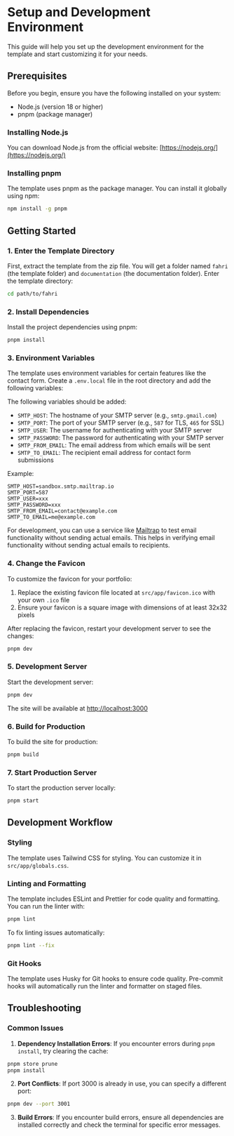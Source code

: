 # Setup and Development Environment

This guide will help you set up the development environment for the template and start customizing it for your needs.

## Prerequisites

Before you begin, ensure you have the following installed on your system:

- Node.js (version 18 or higher)
- pnpm (package manager)

### Installing Node.js

You can download Node.js from the official website: [https://nodejs.org/](https://nodejs.org/)


### Installing pnpm

The template uses pnpm as the package manager. You can install it globally using npm:

```bash
npm install -g pnpm
```

## Getting Started

### 1. Enter the Template Directory

First, extract the template from the zip file. You will get a folder named `fahri` (the template folder) and `documentation` (the documentation folder). Enter the template directory:

```bash
cd path/to/fahri
```

### 2. Install Dependencies

Install the project dependencies using pnpm:

```bash
pnpm install
```

### 3. Environment Variables

The template uses environment variables for certain features like the contact form. Create a `.env.local` file in the root directory and add the following variables:

The following variables should be added:

- `SMTP_HOST`: The hostname of your SMTP server (e.g., `smtp.gmail.com`)
- `SMTP_PORT`: The port of your SMTP server (e.g., `587` for TLS, `465` for SSL)
- `SMTP_USER`: The username for authenticating with your SMTP server
- `SMTP_PASSWORD`: The password for authenticating with your SMTP server
- `SMTP_FROM_EMAIL`: The email address from which emails will be sent
- `SMTP_TO_EMAIL`: The recipient email address for contact form submissions

Example:

```env
SMTP_HOST=sandbox.smtp.mailtrap.io
SMTP_PORT=587
SMTP_USER=xxx
SMTP_PASSWORD=xxx
SMTP_FROM_EMAIL=contact@example.com
SMTP_TO_EMAIL=me@example.com
```

For development, you can use a service like [Mailtrap](https://mailtrap.io/) to test email functionality without sending actual emails. This helps in verifying email functionality without sending actual emails to recipients.

### 4. Change the Favicon

To customize the favicon for your portfolio:

1. Replace the existing favicon file located at `src/app/favicon.ico` with your own `.ico` file
2. Ensure your favicon is a square image with dimensions of at least 32x32 pixels

After replacing the favicon, restart your development server to see the changes:
```bash
pnpm dev
```

### 5. Development Server

Start the development server:

```bash
pnpm dev
```

The site will be available at [http://localhost:3000](http://localhost:3000)

### 6. Build for Production

To build the site for production:

```bash
pnpm build
```

### 7. Start Production Server

To start the production server locally:

```bash
pnpm start
```

## Development Workflow

### Styling

The template uses Tailwind CSS for styling. You can customize it in `src/app/globals.css`.

### Linting and Formatting

The template includes ESLint and Prettier for code quality and formatting. You can run the linter with:

```bash
pnpm lint
```

To fix linting issues automatically:

```bash
pnpm lint --fix
```

### Git Hooks

The template uses Husky for Git hooks to ensure code quality. Pre-commit hooks will automatically run the linter and formatter on staged files.

## Troubleshooting

### Common Issues

1. **Dependency Installation Errors**: If you encounter errors during `pnpm install`, try clearing the cache: 
  ```bash
  pnpm store prune
  pnpm install
  ```

2. **Port Conflicts**: If port 3000 is already in use, you can specify a different port: 
  ```bash
  pnpm dev --port 3001
  ```

3. **Build Errors**: If you encounter build errors, ensure all dependencies are installed correctly and check the terminal for specific error messages.

